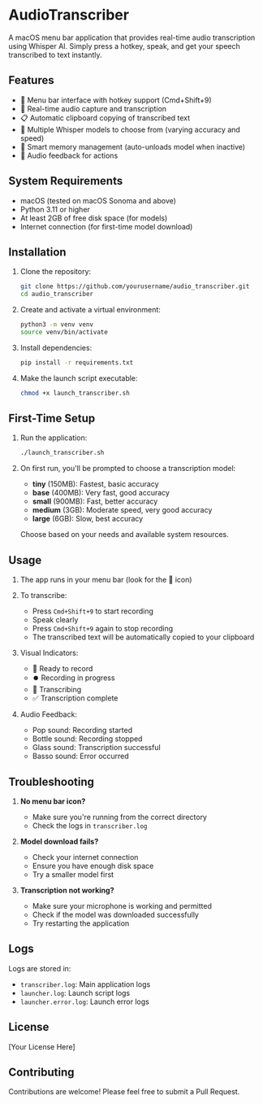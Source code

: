 # AudioTranscriber

A macOS menu bar application that provides real-time audio transcription using Whisper AI. Simply press a hotkey, speak, and get your speech transcribed to text instantly.

## Features

- 🎤 Menu bar interface with hotkey support (Cmd+Shift+9)
- 🔄 Real-time audio capture and transcription
- 📋 Automatic clipboard copying of transcribed text
- 🎯 Multiple Whisper models to choose from (varying accuracy and speed)
- 💾 Smart memory management (auto-unloads model when inactive)
- 🔔 Audio feedback for actions

## System Requirements

- macOS (tested on macOS Sonoma and above)
- Python 3.11 or higher
- At least 2GB of free disk space (for models)
- Internet connection (for first-time model download)

## Installation

1. Clone the repository:
   ```bash
   git clone https://github.com/yourusername/audio_transcriber.git
   cd audio_transcriber
   ```

2. Create and activate a virtual environment:
   ```bash
   python3 -m venv venv
   source venv/bin/activate
   ```

3. Install dependencies:
   ```bash
   pip install -r requirements.txt
   ```

4. Make the launch script executable:
   ```bash
   chmod +x launch_transcriber.sh
   ```

## First-Time Setup

1. Run the application:
   ```bash
   ./launch_transcriber.sh
   ```

2. On first run, you'll be prompted to choose a transcription model:
   - **tiny** (150MB): Fastest, basic accuracy
   - **base** (400MB): Very fast, good accuracy
   - **small** (900MB): Fast, better accuracy
   - **medium** (3GB): Moderate speed, very good accuracy
   - **large** (6GB): Slow, best accuracy

   Choose based on your needs and available system resources.

## Usage

1. The app runs in your menu bar (look for the 🎤 icon)

2. To transcribe:
   - Press `Cmd+Shift+9` to start recording
   - Speak clearly
   - Press `Cmd+Shift+9` again to stop recording
   - The transcribed text will be automatically copied to your clipboard

3. Visual Indicators:
   - 🎤 Ready to record
   - ⏺️ Recording in progress
   - 💭 Transcribing
   - ✅ Transcription complete

4. Audio Feedback:
   - Pop sound: Recording started
   - Bottle sound: Recording stopped
   - Glass sound: Transcription successful
   - Basso sound: Error occurred

## Troubleshooting

1. **No menu bar icon?**
   - Make sure you're running from the correct directory
   - Check the logs in `transcriber.log`

2. **Model download fails?**
   - Check your internet connection
   - Ensure you have enough disk space
   - Try a smaller model first

3. **Transcription not working?**
   - Make sure your microphone is working and permitted
   - Check if the model was downloaded successfully
   - Try restarting the application

## Logs

Logs are stored in:
- `transcriber.log`: Main application logs
- `launcher.log`: Launch script logs
- `launcher.error.log`: Launch error logs

## License

[Your License Here]

## Contributing

Contributions are welcome! Please feel free to submit a Pull Request. 